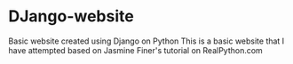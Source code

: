 # DJango-website
Basic website created using Django on Python
This is a basic website that I have attempted based on Jasmine Finer's tutorial on RealPython.com
